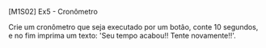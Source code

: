[M1S02] Ex5 - Cronômetro

Crie um cronômetro que seja executado por um botão, conte 10 segundos, e no fim imprima um texto: 'Seu tempo acabou!! Tente novamente!!'.